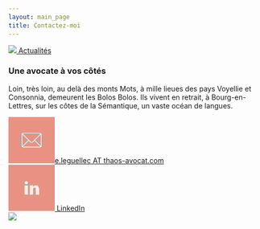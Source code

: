 ```yaml
---
layout: main_page
title: Contactez-moi
---
```

  <div class="row text-justify darker">
    <div class="col-md-6 p-0">
      <div class="col-md-12 pr-md-5 pl-md-5 light contact-nav">
        <a href="{{ site.baseurl }}/#news">
          <img src="{{ site.baseurl }}/images/fleche-left@2x.png"/> Actualités
        </a>
      </div>
      <div class="col-md-12 pr-md-5 pl-md-5 pt-3 pb-3">
        <h3>Une avocate à vos côtés</h3>
        <p>Loin, très loin, au delà des monts Mots, à mille lieues des pays Voyellie et Consonnia, demeurent les Bolos Bolos. Ils vivent en retrait, à Bourg-en-Lettres, sur les côtes de la Sémantique, un vaste océan de langues.</p>
        <div class="contact-boxes">
          <div class="contact-boxes-item">
            <a href="mailto:e.leguellec@thaos-avocat.com?subject=Demande de renseignements"><img src="images/mail-sticky-salmon.png" alt="Contactez-nous par mail"><span>e.leguellec AT thaos-avocat.com</span></a>
          </div>
          <div class="contact-boxes-item">
            <a href="https://www.linkedin.com/in/esther-le-guellec-98736873/"><img src="images/LinkedIn-sticky-salmon.png" alt="Contactez-nous par LinkedIn"> LinkedIn</a>
          </div>
        </div>
      </div>
    </div>
    <div class="col-md-6 contact p-0">
      <img src="{{ site.baseurl }}/images/contact.jpg"/>
    </div>
  </div>